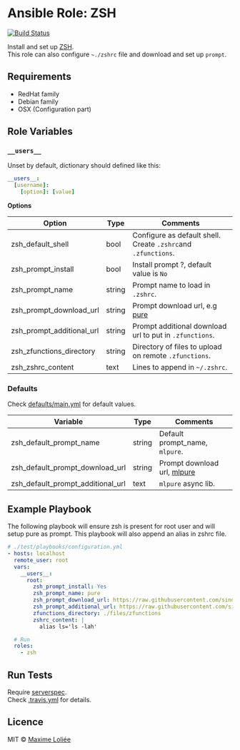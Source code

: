 # Ansible Role: ZSH

[![Build Status](https://travis-ci.org/loliee/ansible-zsh.svg?branch=master)](https://travis-ci.org/loliee/ansible-zsh)

Install and set up [ZSH](http://www.zsh.org/).  
This role can also configure `~./zshrc` file and download and set up `prompt`.

## Requirements

- RedHat family
- Debian family
- OSX (Configuration part)

## Role Variables

### `__users__`

Unset by default, dictionary should defined like this:

```yaml
__users__:
  [username]:
    [option]: [value]
```
**Options**

| Option                    | Type     | Comments                                                      |
|---------------------------|----------|---------------------------------------------------------------|
| zsh_default_shell         | bool     | Configure as default shell. Create `.zshrc`and `.zfunctions`. |
| zsh_prompt_install        | bool     | Install prompt ?, default value is `No`                       |
| zsh_prompt_name           | string   | Prompt name to load in `.zshrc`.                              |
| zsh_prompt_download_url   | string   | Prompt download url, e.g [pure](https://github.com/sindresorhus/pure) |
| zsh_prompt_additional_url | string   | Prompt additional download url to put in `.zfunctions`.       |
| zsh_zfunctions_directory  | string   | Directory of files to upload on remote `.zfunctions`.         |
| zsh_zshrc_content         | text     | Lines to append in `~/.zshrc`.                                |


### Defaults

Check [defaults/main.yml](defaults/main.yml) for default values.


| Variable                          | Type     | Comments                                            |
|-----------------------------------|----------|-----------------------------------------------------|
| zsh_default_prompt_name           | string   | Default prompt_name, `mlpure`.                      |
| zsh_default_prompt_download_url   | string   | Prompt download url, [mlpure](https://github.com/loliee/mlpure) |
| zsh_default_prompt_additional_url | text     | `mlpure` async lib.                                 |Ó


## Example Playbook

The following playbook will ensure zsh is present for root user and will setup pure as prompt. This playbook will also append an alias in zshrc file.

```yaml
# ./test/playbooks/configuration.yml
- hosts: localhost
  remote_user: root
  vars:
    __users__:
      root:
        zsh_prompt_install: Yes
        zsh_prompt_name: pure
        zsh_prompt_download_url: https://raw.githubusercontent.com/sindresorhus/pure/master/pure.zsh
        zsh_prompt_additional_url: https://raw.githubusercontent.com/sindresorhus/pure/master/async.zsh
        zfunctions_directory: ./files/zfunctions
        zshrc_content: |
          alias ls='ls -lah'

  # Run
  roles:
    - zsh
```

## Run Tests

Require [serverspec](http://serverspec.org/).  
Check [.travis.yml](.travis.yml) for details.

## Licence

MIT © [Maxime Loliée](https://github.com/loliee.com/)
